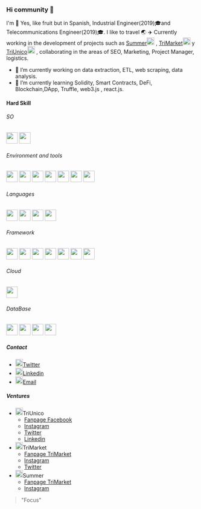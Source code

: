 ### Hi community 👋


I'm :pineapple: Yes, like fruit but in Spanish, Industrial Engineer(2019):mortar_board:and Telecommunications Engineer(2019):mortar_board:. I like to travel :earth_asia: :airplane: Currently working in the development of projects such as [Summer](https://summer.so/)<code><img height ="20" src ="https://summer.so/wp-content/uploads/2020/11/logo_summer.png"></code> , [TriMarket](https://trimarket.store)<code><img height="20" src="https://trimarket.store/wp-content/uploads/2020/07/cropped-Logo-TriMarket-escogido-2_Mesa-de-trabajo-1-min.png" ></code> y [TriUnico](https://triunico.com)<code><img height="20" src="https://triunico.com/wp-content/uploads/2020/04/icono-peque%C3%B1o_Mesa-de-trabajo-1.png"></code> , collaborating in the areas of SEO, Marketing, Project Manager, logistics.

- 🔭 I’m currently working on data extraction, ETL, web scraping, data analysis.
- 🌱 I’m currently learning Solidity, Smart Contracts, DeFi, Blockchain,DApp, Truffle, web3.js , react.js.

#### Hard Skill
###### SO
<code><img height="30" src="https://e7.pngegg.com/pngimages/936/104/png-clipart-tux-racer-linux-kernel-mailing-list-computer-icons-linux-logo-vertebrate.png"></code>
<code><img height="30" src="https://www.muycomputer.com/wp-content/uploads/2013/08/Windows8.jpeg"></code>

###### Environment and tools
<code><img height="30" src="https://avatars3.githubusercontent.com/u/18133?s=200&v=4" ></code>
<code><img height="30" src="https://cdn.worldvectorlogo.com/logos/visual-studio-code-1.svg"></code>
<code><img height="30" src="https://upload.wikimedia.org/wikipedia/commons/thumb/3/38/Jupyter_logo.svg/518px-Jupyter_logo.svg.png"></code>
<code><img height="30" src="https://colab.research.google.com/img/colab_favicon_256px.png"></code>
<code><img height="30" src="https://bit.ly/3hezBtZ"></code>
<code><img height="30" src="https://miro.medium.com/max/800/1*-IKxrqCFwFuOx0oTdJfh4Q.png"></code>
<code><img height="30" src="https://bit.ly/3hfN4BA"></code>

###### Languages
<code><img height="30" src="https://upload.wikimedia.org/wikipedia/commons/thumb/c/c3/Python-logo-notext.svg/1024px-Python-logo-notext.svg.png"></code>
<code><img height="30" src="https://s1.eestatic.com/2017/07/19/actualidad/Actualidad_232491174_129964691_698x400.jpg"></code>
<code><img height="30" src="https://banner2.cleanpng.com/20180526/oqt/kisspng-microsoft-sql-server-mysql-database-logo-5b098c6ebad6d7.7316225815273524307653.jpg"></code>
<code><img height="30" src="https://en.bitcoinwiki.org/upload/en/images/thumb/d/d5/Solidity.png/400px-Solidity.png"></code>

###### Framework
<code><img height="30" src="https://upload.wikimedia.org/wikipedia/commons/thumb/e/ed/Pandas_logo.svg/1200px-Pandas_logo.svg.png"></code>
<code><img height="30" src="https://upload.wikimedia.org/wikipedia/commons/thumb/1/1a/NumPy_logo.svg/1280px-NumPy_logo.svg.png"></code>
<code><img height="30" src="https://i1.wp.com/www.clubdetecnologia.net/wp-content/uploads/2017/11/scrapy-big-logo.png?resize=200%2C255"></code>
<code><img height="30" src="https://cleventy.com/wp-content/uploads/2014/07/selenium-logo.png"></code>
<code><img height="30" src="https://encrypted-tbn0.gstatic.com/images?q=tbn%3AANd9GcSXiQLl1XEs0ll1MUYDoZCYlRQ4KEcA3AQr8Q&usqp=CAU"></code>
<code><img height="30" src="https://funthon.files.wordpress.com/2017/05/bs.png"></code>
<code><img height="30" src="https://requests.readthedocs.io/es/latest/_static/requests-sidebar.png"></code>

###### Cloud
<code><img height="30" src="https://cloud.google.com/images/social-icon-google-cloud-1200-630.png"></code>

###### DataBase
<code><img height="30" src="https://upload.wikimedia.org/wikipedia/commons/thumb/2/29/Postgresql_elephant.svg/1200px-Postgresql_elephant.svg.png"></code>
<code><img height="30" src="https://download.logo.wine/logo/MySQL/MySQL-Logo.wine.png"></code>
<code><img height="30" src="https://webassets.mongodb.com/_com_assets/cms/MongoDB_Logo_FullColorBlack_RGB-4td3yuxzjs.png"></code>
<code><img height="30" src="https://bit.ly/3k21KpX"></code>

##### Contact
- <code><img height="20" src="https://3.bp.blogspot.com/-NxouMmz2bOY/T8_ac97cesI/AAAAAAAAGg0/e3vY1_bdnbE/s1600/Twitter+logo+2012.png"></code>[Twitter](https://twitter.com/pinajmr)
- <code><img height="20" src="https://www.soydemarketing.com/wp-content/uploads/2015/12/linkedin-logo.png"></code>[Linkedin](https://www.linkedin.com/in/pinajmr/)
- <code><img height="20" src="https://lamanzanamordida.net/app/uploads-lamanzanamordida.net/2018/04/1Jj-Xzp0sIkUg23HOqzZF4w.png"></code>[Email](https://mail.google.com/mail/u/0/?view=cm&fs=1&tf=1&source=mailto&to=pinajoma0@gmail.com)



##### Ventures
- <code><img height="20" src="https://triunico.com/wp-content/uploads/2020/04/icono-peque%C3%B1o_Mesa-de-trabajo-1.png"></code>TriUnico
  - [Fanpage Facebook](https://www.facebook.com/TriUnico/)
  - [Instagram](https://www.instagram.com/triunico_/)
  - [Twitter](https://twitter.com/Triunico_)
  - [Linkedin](https://www.linkedin.com/company/triunico/)
- <code><img height="20" src="https://trimarket.store/wp-content/uploads/2020/07/cropped-Logo-TriMarket-escogido-2_Mesa-de-trabajo-1-min.png" ></code>TriMarket
  - [Fanpage TriMarket](https://www.facebook.com/trimarket.store)
  - [Instagram](https://www.instagram.com/trimarket_/)
  - [Twitter](https://twitter.com/trimarket_)
- <code><img height="20" src="https://summer.so/wp-content/uploads/2020/11/logo_summer.png" ></code>Summer
  - [Fanpage TriMarket](https://www.facebook.com/TheSummerApp/)
  - [Instagram](https://www.instagram.com/app_summer/)

>"Focus"
